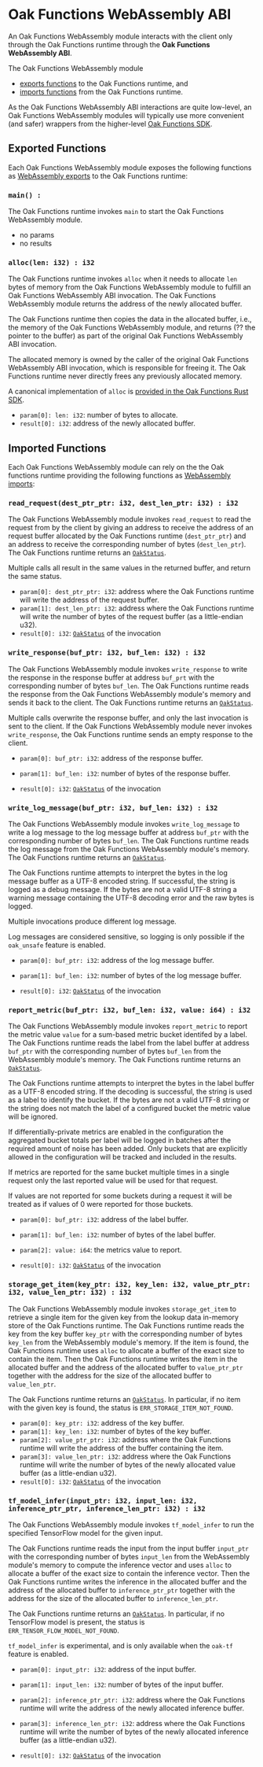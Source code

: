 # Oak Functions WebAssembly ABI

An Oak Functions WebAssembly module interacts with the client only through the
Oak Functions runtime through the **Oak Functions WebAssembly ABI**.

The Oak Functions WebAssembly module
- [exports functions](#exported-functions) to the Oak Functions runtime, and
- [imports functions](#imported-functions) from the Oak Functions runtime.

As the Oak Functions WebAssembly ABI interactions are quite low-level, an Oak
Functions WebAssembly modules will typically use more convenient (and safer)
wrappers from the higher-level [Oak Functions
SDK](https://project-oak.github.io/oak/oak_functions/sdk/).

## Exported Functions

Each Oak Functions WebAssembly module exposes the following functions as
[WebAssembly
exports](https://webassembly.github.io/spec/core/syntax/modules.html#exports) to
the Oak Functions runtime:

### `main() : `

The Oak Functions runtime invokes `main` to start the Oak Functions WebAssembly
module.

- no params
- no results

### `alloc(len: i32) : i32`

The Oak Functions runtime invokes `alloc` when it needs to allocate `len` bytes
of memory from the Oak Functions WebAssembly module to fulfill an Oak Functions
WebAssembly ABI invocation. The Oak Functions WebAssembly module returns the
address of the newly allocated buffer.

The Oak Functions runtime then copies the data in the allocated buffer, i.e.,
the memory of the Oak Functions WebAssembly module, and returns (?? the pointer to
the buffer) as part of the original Oak Functions WebAssembly ABI invocation.

The allocated memory is owned by the caller of the original Oak Functions
WebAssembly ABI invocation, which is responsible for freeing it. The Oak
Functions runtime never directly frees any previously allocated memory.

A canonical implementation of `alloc` is [provided in the Oak Functions Rust
SDK](/oak_functions/sdk/oak_functions/src/lib.rs).

- `param[0]: len: i32`: number of bytes to allocate.
- `result[0]: i32`: address of the newly allocated buffer.

## Imported Functions

Each Oak Functions WebAssembly module can rely on the the Oak functions runtime
providing the following functions as [WebAssembly
imports](https://webassembly.github.io/spec/core/syntax/modules.html#imports):

### `read_request(dest_ptr_ptr: i32, dest_len_ptr: i32) : i32`

The Oak Functions WebAssembly module invokes `read_request` to read the request
from by the client by giving an address to receive the address of an request
buffer allocated by the Oak Functions runtime (`dest_ptr_ptr`) and an address to
receive the corresponding number of bytes (`dest_len_ptr`). The Oak Functions
runtime returns an
[`OakStatus`](https://github.com/project-oak/oak/blob/main/oak_functions/proto/abi.proto).

Multiple calls all result in the same values in the returned buffer, and return
the same status.

- `param[0]: dest_ptr_ptr: i32`: address where the Oak Functions runtime will
  write the address of the request buffer.
- `param[1]: dest_len_ptr: i32`: address where the Oak Functions runtime will
  write the number of bytes of the request buffer (as a little-endian u32).
- `result[0]: i32`:
  [`OakStatus`](https://github.com/project-oak/oak/blob/main/oak_functions/proto/abi.proto)
  of the invocation
  
### `write_response(buf_ptr: i32, buf_len: i32) : i32`

The Oak Functions WebAssembly module invokes `write_response` to write the
response in the response buffer at address `buf_prt` with the corresponding
number of bytes `buf_len`.  The Oak Functions runtime reads the response from
the Oak Functions WebAssembly module's memory and sends it back to the
client. The Oak Functions runtime returns an
[`OakStatus`](https://github.com/project-oak/oak/blob/main/oak_functions/proto/abi.proto).

Multiple calls overwrite the response buffer, and only the last invocation is
 sent to the client. If the Oak Functions WebAssembly module never invokes
 `write_response`, the Oak Functions runtime sends an empty response to the
 client.
 
- `param[0]: buf_ptr: i32`: address of the response buffer.
- `param[1]: buf_len: i32`: number of bytes of the response buffer.

- `result[0]: i32`:
  [`OakStatus`](https://github.com/project-oak/oak/blob/main/oak_functions/proto/abi.proto)
  of the invocation
  
### `write_log_message(buf_ptr: i32, buf_len: i32) : i32`

The Oak Functions WebAssembly module invokes `write_log_message` to write a log
message to the log message buffer at address `buf_ptr` with the corresponding
number of bytes `buf_len`. The Oak Functions runtime reads the log message from
the Oak Functions WebAssembly module's memory.  The Oak Functions runtime
returns an
[`OakStatus`](https://github.com/project-oak/oak/blob/main/oak_functions/proto/abi.proto).

The Oak Functions runtime attempts to interpret the bytes in the log message
buffer as a UTF-8 encoded string. If successful, the string is logged as a debug
message.  If the bytes are not a valid UTF-8 string a warning message containing
the UTF-8 decoding error and the raw bytes is logged.

Multiple invocations produce different log message.

Log messages are considered sensitive, so logging is only possible if the
`oak_unsafe` feature is enabled.

- `param[0]: buf_ptr: i32`: address of the log message buffer.
- `param[1]: buf_len: i32`: number of bytes of the log message buffer.

- `result[0]: i32`:
  [`OakStatus`](https://github.com/project-oak/oak/blob/main/oak_functions/proto/abi.proto)
  of the invocation
  
### `report_metric(buf_ptr: i32, buf_len: i32, value: i64) : i32`

The Oak Functions WebAssembly module invokes `report_metric` to report the
metric value `value` for a sum-based metric bucket identifed by a label. The Oak
Functions runtime reads the label from the label buffer at address `buf_ptr`
with the corresponding number of bytes `buf_len` from the WebAssembly module's
memory. The Oak Functions runtime returns an
[`OakStatus`](https://github.com/project-oak/oak/blob/main/oak_functions/proto/abi.proto).

The Oak Functions runtime attempts to interpret the bytes in the label buffer
as a UTF-8 encoded string. If the decoding is successful, the string is used as
a label to identify the bucket. If the bytes are not a valid UTF-8 string or the
string does not match the label of a configured bucket the metric value will be
ignored.

If differentially-private metrics are enabled in the configuration the
aggregated bucket totals per label will be logged in batches after the required
amount of noise has been added. Only buckets that are explicitly allowed in the
configuration will be tracked and included in the results.

If metrics are reported for the same bucket multiple times in a single request
only the last reported value will be used for that request.

If values are not reported for some buckets during a request it will be treated
as if values of 0 were reported for those buckets.

- `param[0]: buf_ptr: i32`: address of the label buffer.
- `param[1]: buf_len: i32`: number of bytes of the label buffer.
- `param[2]: value: i64`: the metrics value to report.

- `result[0]: i32`:
  [`OakStatus`](https://github.com/project-oak/oak/blob/main/oak_functions/proto/abi.proto)
  of the invocation
  
### `storage_get_item(key_ptr: i32, key_len: i32, value_ptr_ptr: i32, value_len_ptr: i32) : i32`

The Oak Functions WebAssembly module invokes `storage_get_item` to retrieve a
single item for the given key from the lookup data in-memory store of the Oak
Functions runtime. The Oak Functions runtime reads the key from the key buffer
`key_ptr` with the corresponding number of bytes `key_len` from the WebAssembly
module's memory. If the item is found, the Oak Functions runtime uses `alloc` to
allocate a buffer of the exact size to contain the item. Then the Oak Functions
runtime writes the item in the allocated buffer and the address of the
allocated buffer to `value_ptr_ptr` together with the address for the size of
the allocated buffer to `value_len_ptr`.

The Oak Functions runtime returns an
[`OakStatus`](https://github.com/project-oak/oak/blob/main/oak_functions/proto/abi.proto). In
particular, if no item with the given key is found, the status is
`ERR_STORAGE_ITEM_NOT_FOUND`.

- `param[0]: key_ptr: i32`: address of the key buffer.
- `param[1]: key_len: i32`: number of bytes of the key buffer.
- `param[2]: value_ptr_ptr: i32`: address where the Oak Functions runtime will
  write the address of the buffer containing the item.
- `param[3]: value_len_ptr: i32`: address where the Oak Functions runtime will
  write the number of bytes of the newly allocated value buffer (as a
  little-endian u32).
- `result[0]: i32`:
  [`OakStatus`](https://github.com/project-oak/oak/blob/main/oak_functions/proto/abi.proto)
  of the invocation

### `tf_model_infer(input_ptr: i32, input_len: i32, inference_ptr_ptr, inference_len_ptr: i32) : i32`

The Oak Functions WebAssembly module invokes `tf_model_infer` to run the
specified TensorFlow model for the given input.

The Oak Functions runtime reads the input from the input buffer `input_ptr` with
the corresponding number of bytes `input_len` from the WebAssembly module's
memory to compute the inference vector and uses `alloc` to allocate a buffer of
the exact size to contain the inference vector. Then the Oak Functions runtime
writes the inference in the allocated buffer and the address of the allocated
buffer to `inference_ptr_ptr` together with the address for the size of the
allocated buffer to `inference_len_ptr`.

The Oak Functions runtime returns an
[`OakStatus`](https://github.com/project-oak/oak/blob/main/oak_functions/proto/abi.proto). In
particular, if no TensorFlow model is present, the status is
`ERR_TENSOR_FLOW_MODEL_NOT_FOUND`.

`tf_model_infer` is experimental, and is only available when the `oak-tf`
feature is enabled.

- `param[0]: input_ptr: i32`: address of the input buffer.
- `param[1]: input_len: i32`: number of bytes of the input buffer.
- `param[2]: inference_ptr_ptr: i32`: address where the Oak Functions runtime
  will write the address of the newly allocated inference buffer.
- `param[3]: inference_len_ptr: i32`: address where the Oak Functions runtime
  will write the number of bytes of the newly allocated inference buffer (as a
  little-endian u32).

- `result[0]: i32`:
  [`OakStatus`](https://github.com/project-oak/oak/blob/main/oak_functions/proto/abi.proto)
  of the invocation

